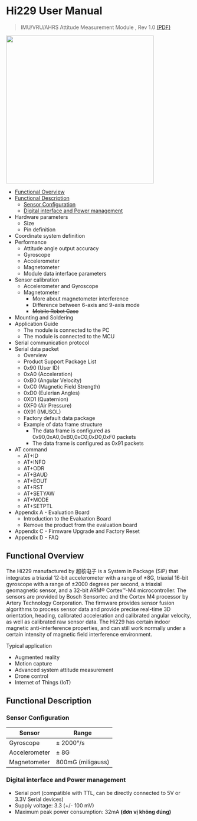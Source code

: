 # Hi229 User Manual

> IMU/VRU/AHRS Attitude Measurement Module , Rev 1.0 [(PDF)](https://www.hipnuc.com/doc_gen/hi229/hi229um_cn.pdf)

<p align="left"><img width="400", src="https://user-images.githubusercontent.com/60751518/162100908-e1a732ac-b3e2-40f8-a385-436e349fcdae.png"></p>

- [Functional Overview](#FunctionalOverview)
- [Functional Description](#FunctionalDescription)
  - [Sensor Configuration](#SensorConfiguration)
  - [Digital interface and Power management](#DigitalinterfaceandPowermanagement)
- Hardware parameters
  - Size
  - Pin definition
- Coordinate system definition
- Performance
  - Attitude angle output accuracy
  - Gyroscope
  - Accelerometer
  - Magnetometer
  - Module data interface parameters
- Sensor calibration
  - Accelerometer and Gyroscope
  - Magnetometer
    - More about magnetometer interference
    - Difference between 6-axis and 9-axis mode
    - ~~Mobile Robot Case~~
- Mounting and Soldering
- Application Guide
  - The module is connected to the PC
  - The module is connected to the MCU
- Serial communication protocol
- Serial data packet
  - Overview
  - Product Support Package List
  - 0x90 (User ID)
  - 0xA0 (Acceleration)
  - 0xB0 (Angular Velocity)
  - 0xC0 (Magnetic Field Strength)
  - 0xD0 (Eulerian Angles)
  - 0XD1 (Quaternion)
  - 0XF0 (Air Pressure)
  - 0X91 (IMUSOL)
  - Factory default data package
  - Example of data frame structure
    - The data frame is configured as 0x90,0xA0,0xB0,0xC0,0xD0,0xF0 packets
    - The data frame is configured as 0x91 packets
- AT command
  - AT+ID
  - AT+INFO
  - AT+ODR
  - AT+BAUD
  - AT+EOUT
  - AT+RST
  - AT+SETYAW
  - AT+MODE
  - AT+SETPTL
- Appendix A - Evaluation Board
  - Introduction to the Evaluation Board
  - Remove the product from the evaluation board
- Appendix C - Firmware Upgrade and Factory Reset
- Appendix D - FAQ

<a name="FunctionalOverview"/>

## Functional Overview

The Hi229 manufactured by 超核电子 is a System in Package (SiP) that integrates a triaxial 12-bit accelerometer with a range of ±8G, triaxial 16-bit gyroscope with a range of ±2000 degrees per second, a triaxial geomagnetic sensor, and a 32-bit ARM® Cortex™-M4 microcontroller. The sensors are provided by Bosch Sensortec and the Cortex M4 processor by Artery Technology Corporation. The firmware provides sensor fusion algorithms to process sensor data and provide precise real-time 3D orientation, heading, calibrated acceleration and calibrated angular velocity, as well as calibrated raw sensor data. The Hi229 has certain indoor magnetic anti-interference properties, and can still work normally under a certain intensity of magnetic field interference environment.

Typical application
- Augmented reality
- Motion capture
- Advanced system attitude measurement
- Drone control
- Internet of Things (IoT)

<a name="FunctionalDescription"/>

## Functional Description

<a name="SensorConfiguration"/>

### Sensor Configuration

Sensor | Range
--- | ---
Gyroscope | ± 2000°/s
Accelerometer | ± 8G
Magnetometer | 800mG  (miligauss)

<a name="DigitalinterfaceandPowermanagement"/>

### Digital interface and Power management

- Serial port (compatible with TTL, can be directly connected to 5V or 3.3V Serial devices)
- Supply voltage: 3.3 (+/- 100 mV)
- Maximum peak power consumption: 32mA **(đơn vị không đúng)**
